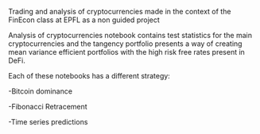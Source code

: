 Trading and analysis of cryptocurrencies made in the context of the FinEcon class at EPFL as a non guided project

Analysis of cryptocurrencies notebook contains test statistics for the main cryptocurrencies and the tangency portfolio presents a way of creating mean variance efficient portfolios with the high risk free rates present in DeFi. 

Each of these notebooks has a different strategy: </p>
	-Bitcoin dominance </p>
	-Fibonacci Retracement </p>
	-Time series predictions

